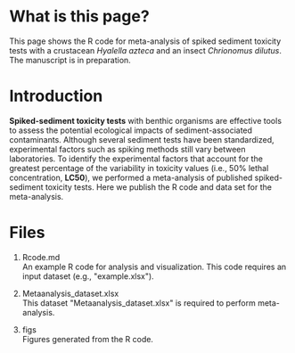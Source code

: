 # What is this page?
This page shows the R code for meta-analysis of spiked sediment toxicity tests with a crustacean *Hyalella azteca* and an insect *Chrionomus dilutus*. The manuscript is in preparation. 

# Introduction  
**Spiked-sediment toxicity tests** with benthic organisms are effective tools to assess the potential ecological impacts of sediment-associated contaminants. Although several sediment tests have been standardized, experimental factors such as spiking methods still vary between laboratories. To identify the experimental factors that account for the greatest percentage of the variability in toxicity values (i.e., 50% lethal concentration, **LC50**), we performed a meta-analysis of published spiked-sediment toxicity tests. Here we publish the R code and data set for the meta-analysis.  
  
  
   
# Files
1. Rcode.md  
An example R code for analysis and visualization. This code requires an input dataset (e.g., "example.xlsx").  
     
2. Metaanalysis_dataset.xlsx  
This dataset "Metaanalysis_dataset.xlsx" is required to perform meta-analysis.  
  
3. figs  
Figures generated from the R code.  
